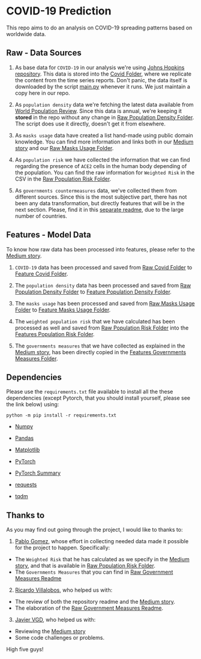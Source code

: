 # COVID-19 Prediction

This repo aims to do an analysis on COVID-19 spreading patterns based on worldwide data.

## Raw - Data Sources

1. As base data for `COVID-19` in our analysis we're using [Johns Hopkins repository](https://github.com/CSSEGISandData/COVID-19/tree/master/csse_covid_19_data/csse_covid_19_time_series). This data is stored into the [Covid Folder](./data/raw/covid/), where we replicate the content from the time series reports. Don't panic, the data itself is downloaded by the script [main.py](./main.py) whenever it runs. We just maintain a copy here in our repo.

2. As `population density` data we're fetching the latest data available from [World Population Review](https://worldpopulationreview.com/countries/). Since this data is annual, we're keeping it **stored** in the repo without any change in [Raw Population Density Folder](./data/raw/popden/). The script does use it directly, doesn't get it from elsewhere.

3. As `masks usage` data have created a list hand-made using public domain knowledge. You can find more information and links both in our [Medium story](https://medium.com/@alvmarrod/predicting-covid-19-cases-with-machine-learning-454780a3a773) and our [Raw Masks Usage Folder](./data/raw/masks/).

4. As `population risk` we have collected the information that we can find regarding the presence of `ACE2` cells in the human body depending of the population. You can find the raw information for `Weighted Risk` in the CSV in the [Raw Population Risk Folder](./data/raw/poprisk/).

5. As `governments countermeasures` data, we've collected them from different sources. Since this is the most subjective part, there has not been any data transformation, but directly features that will be in the next section. Please, find it in this [separate readme](./data/raw/govme/Readme.md), due to the large number of countries.

## Features - Model Data

To know how raw data has been processed into features, please refer to the [Medium story](https://medium.com/@alvmarrod/predicting-covid-19-cases-with-machine-learning-454780a3a773).

1. `COVID-19` data has been processed and saved from [Raw Covid Folder](./data/raw/covid/) to [Feature Covid Folder](./data/features/covid/).

2. The `population density` data has been processed and saved from [Raw Population Density Folder](./data/raw/popden/) to [Feature Population Density Folder](./data/features/popden/).

3. The `masks usage` has been processed and saved from [Raw Masks Usage Folder](./data/raw/masks/) to [Feature Masks Usage Folder](./data/features/masks/).

4. The `weighted population risk` that we have calculated has been processed as well and saved from [Raw Population Risk Folder](./data/raw/poprisk/) into the [Features Population Risk Folder](./data/features/poprisk/).

5. The `governments measures` that we have collected as explained in the [Medium story](https://medium.com/@alvmarrod/predicting-covid-19-cases-with-machine-learning-454780a3a773), has been directly copied in the [Features Governments Measures Folder](./data/features/govme/).

## Dependencies

Please use the `requirements.txt` file available to install all the these dependencies (except Pytorch, that you should install yourself, please see the link below) using:

`python -m pip install -r requirements.txt`

* [Numpy](https://github.com/numpy/numpy)
* [Pandas](https://github.com/pandas-dev/pandas)
* [Matplotlib](https://github.com/matplotlib/matplotlib)
* [PyTorch](https://pytorch.org/get-started/locally/)

* [PyTorch Summary](https://github.com/sksq96/pytorch-summary)
* [requests](https://github.com/psf/requests)
* [tqdm](https://github.com/tqdm/tqdm)

## Thanks to

As you may find out going through the project, I would like to thanks to:

1. [Pablo Gomez](), whose effort in collecting needed data made it possible for the project to happen. Specifically:

* The `Weighted Risk` that he has calculated as we specify in the [Medium story](https://medium.com/@alvmarrod/predicting-covid-19-cases-with-machine-learning-454780a3a773), and that is available in [Raw Population Risk Folder](./data/raw/poprisk/).
* The `Governments Measures` that you can find in [Raw Government Measures Readme](./data/raw/govme/Readme.md)

2. [Ricardo Villalobos](), who helped us with:

* The review of both the repository readme and the [Medium story](https://medium.com/@alvmarrod/predicting-covid-19-cases-with-machine-learning-454780a3a773).
* The elaboration of the [Raw Government Measures Readme](./data/raw/govme/Readme.md).

3. [Javier VGD](https://medium.com/@jvgd), who helped us with:

* Reviewing the [Medium story]()
* Some code challenges or problems.

High five guys!